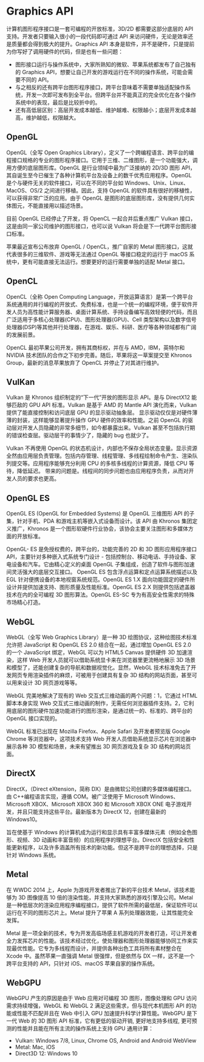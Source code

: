 # Graphics API

计算机图形程序接口是一套可编程的开放标准，3D/2D 都需要这部分底层的 API 支持。开发者只要输入很小的一段代码即可通过 API 来访问硬件，无论是效率还是质量都会得到极大的提升。Graphics API 本身是软件，并不是硬件，只是提前为你写好了调用硬件的代码，但是也有一些问题：

* 图形接口运行与操作系统中，大家所熟知的微软、苹果系统都发布了自己独有的 Graphics API，想要让自己开发的游戏运行在不同的操作系统，可能会需要不同的 API。
* 与之相反的还有跨平台图形程序接口，跨平台意味着不需要单独适配操作系统，开发一次即可发布到全平台。但跨平台并不能真正的完全优化在各个操作系统中的表现，最后是比较折中的。
* 还有高低层区别：高层开发成本越低、维护越难、权限越小；底层开发成本越高，维护越低，权限越大。

## OpenGL

OpenGL（全写 Open Graphics Library），定义了一个跨编程语言、跨平台的编程接口规格的专业的图形程序接口。它用于三维、二维图形，是一个功能强大，调用方便的底层图形库。OpenGL 是行业领域中最为广泛接纳的 2D/3D 图形 API，其自诞生至今已催生了各种计算机平台及设备上的数千优秀应用程序。OpenGL 是个与硬件无关的软件接口，可以在不同的平台如 Windows、Unix、Linux、MacOS、OS/2 之间进行移植。因此，支持 OpenGL 的软件具有很好的移植性，可以获得非常广泛的应用。由于 OpenGL 是图形的底层图形库，没有提供几何实体图元，不能直接用以描述场景。

目前 OpenGL 已经停止了开发，将 OpenCL 一起合并后重点推广 Vulkan 接口，这是由同一家公司维护的图形接口，也可以说 Vulkan 将会是下一代跨平台图形接口标准。

苹果最近宣布公布放弃 OpenGL / OpenCL，推广自家的 Metal 图形接口，这就代表很多的三维软件、游戏等无法通过 OpenGL 等接口稳定的运行于 macOS 系统中，更有可能直接无法运行。想要更好的运行需要单独的适配 Metal 接口。

## OpenCL

OpenCL（全称 Open Computing Language，开放运算语言）是第一个跨平台系统通用的并行编程的开放式、免费标准，也是一个统一的编程环境，便于软件开发人员为高性能计算服务器、桌面计算系统、手持设备编写高效轻便的代码，而且广泛适用于多核心处理器\(CPU\)、图形处理器\(GPU\)、Cell 类型架构以及数字信号处理器\(DSP\)等其他并行处理器，在游戏、娱乐、科研、医疗等各种领域都有广阔的发展前景。

OpenCL 最初苹果公司开发，拥有其商标权，并在与 AMD，IBM，英特尔和 NVIDIA 技术团队的合作之下初步完善。随后，苹果将这一草案提交至 Khronos Group，最新的消息苹果放弃了 OpenCL 并停止了对其进行维护。

## VulKan

Vulkan 是 Khronos 组织制定的“下一代”开放的图形显示 API。是与 DirectX12 能够匹敌的 GPU API 标准。Vulkan 是基于 AMD 的 Mantle API 演化而来，Vulkan 提供了能直接控制和访问底层 GPU 的显示驱动抽象层。 显示驱动仅仅是对硬件薄薄的封装，这样能够显著提升操作 GPU 硬件的效率和性能。之前 OpenGL 的驱动层对开发人员隐藏的非常多细节，如今都暴露出来。Vulkan 甚至不包括执行期的错误检查层。驱动层干的事情少了，隐藏的 bug 也就少了。

Vulkan 不再使用 OpenGL 的状态机设计，内部也不保存全局状态变量。显示资源全然由应用层负责管理。包括内存管理、线程管理、多线程绘制命令产生、渲染队列提交等。应用程序能够充分利用 CPU 的多核多线程的计算资源，降低 CPU 等待，降低延迟。 带来的问题是。线程间的同步问题也由应用程序负责，从而对开发人员的要求也更高。

## OpenGL ES

OpenGL ES \(OpenGL for Embedded Systems\) 是 OpenGL 三维图形 API 的子集，针对手机、PDA 和游戏主机等嵌入式设备而设计。该 API 由 Khronos 集团定义推广，Khronos 是一个图形软硬件行业协会，该协会主要关注图形和多媒体方面的开放标准。

OpenGL- ES 是免授权费的，跨平台的，功能完善的 2D 和 3D 图形应用程序接口 API，主要针对多种嵌入式系统专门设计 - 包括控制台、移动电话、手持设备、家电设备和汽车。它由精心定义的桌面 OpenGL 子集组成，创造了软件与图形加速间灵活强大的底层交互接口。 OpenGL ES 包含浮点运算和定点运算系统描述以及 EGL 针对便携设备的本地视窗系统规范。OpenGL ES 1.X 面向功能固定的硬件所设计并提供加速支持、图形质量及性能标准。OpenGL ES 2.X 则提供包括遮盖器技术在内的全可编程 3D 图形算法。OpenGL ES-SC 专为有高安全性需求的特殊市场精心打造。

## WebGL

WebGL（全写 Web Graphics Library）是一种 3D 绘图协议，这种绘图技术标准允许把 JavaScript 和 OpenGL ES 2.0 结合在一起，通过增加 OpenGL ES 2.0 的一个 JavaScript 绑定，WebGL 可以为 HTML5 Canvas 提供硬件 3D 加速渲染，这样 Web 开发人员就可以借助系统显卡来在浏览器里更流畅地展示 3D 场景和模型了，还能创建复杂的导航和数据视觉化。显然，WebGL 技术标准免去了开发网页专用渲染插件的麻烦，可被用于创建具有复杂 3D 结构的网站页面，甚至可以用来设计 3D 网页游戏等等。

WebGL 完美地解决了现有的 Web 交互式三维动画的两个问题：1，它通过 HTML 脚本本身实现 Web 交互式三维动画的制作，无需任何浏览器插件支持。2，它利用底层的图形硬件加速功能进行的图形渲染，是通过统一的、标准的、跨平台的 OpenGL 接口实现的。

WebGL 标准已出现在 Mozilla Firefox、Apple Safari 及开发者预览版 Google Chrome 等浏览器中，这项技术支持 Web 开发人员借助系统显示芯片在浏览器中展示各种 3D 模型和场景，未来有望推出 3D 网页游戏及复杂 3D 结构的网站页面。

## DirectX

DirectX，（Direct eXtension，简称 DX）是由微软公司创建的多媒体编程接口。由 C++编程语言实现，遵循 COM。被广泛使用于 Microsoft Windows、Microsoft XBOX、Microsoft XBOX 360 和 Microsoft XBOX ONE 电子游戏开发，并且只能支持这些平台。最新版本为 DirectX 12，创建在最新的 Windows10。

旨在使基于 Windows 的计算机成为运行和显示具有丰富多媒体元素（例如全色图形、视频、3D 动画和丰富音频）的应用程序的理想平台。DirectX 包括安全和性能更新程序，以及许多涵盖所有技术的新功能。但这不是跨平台的理想选择，只是针对 Windows 系统。

## Metal

在 WWDC 2014 上，Apple 为游戏开发者推出了新的平台技术 Metal，该技术能够为 3D 图像提高 10 倍的渲染性能，并支持大家熟悉的游戏引擎及公司。Metal 是一种低层次的渲染应用程序编程接口，提供了软件所需的最低层，保证软件可以运行在不同的图形芯片上。Metal 提升了苹果 A 系列处理器效能，让其性能完全发挥。

Metal 是一项全新的技术，专为开发高临场感主机游戏的开发者打造，可让开发者全力发挥芯片的性能。该技术经过优化，使处理器和图形处理器能够协同工作来实现最优性能。它专为多线程而设计，并提供各种出色工具将所有素材整合在 Xcode 中。虽然苹果一直强调 Metal 很强悍，但是依然与 DX 一样，这不是一个跨平台支持的 API，只针对 iOS、macOS 苹果自家的操作系统。

## WebGPU

WebGPU 产生的原因是由于 Web 应用对可编程 3D 图形，图像处理和 GPU 访问需求持续增强，WebGL 和 WebGL 2 满足这些需求，但与现代本机图形 API 的功能或性能不匹配并且在 Web 中引入 GPU 加速提升科学计算性能。WebGPU 是下一代 Web 的 3D 图形 API 标准，它有更低的驱动开销, 更好地支持多线程, 更可预测的性能并且能在所有主流的操作系统上支持 GPU 通用计算：

* Vulkan: Windows 7/8, Linux, Chrome OS, Android and Android WebView
* Metal: Mac, iOS
* Direct3D 12: Windows 10


